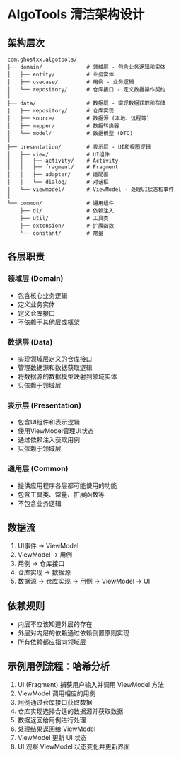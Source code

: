 # AlgoTools 清洁架构设计

## 架构层次

```
com.ghostxx.algotools/
├── domain/              # 领域层 - 包含业务逻辑和实体
│   ├── entity/          # 业务实体
│   ├── usecase/         # 用例 - 业务逻辑
│   └── repository/      # 仓库接口 - 定义数据操作契约
│
├── data/                # 数据层 - 实现数据获取和存储
│   ├── repository/      # 仓库实现
│   ├── source/          # 数据源 (本地、远程等)
│   ├── mapper/          # 数据转换器
│   └── model/           # 数据模型 (DTO)
│
├── presentation/        # 表示层 - UI和视图逻辑
│   ├── view/            # UI组件
│   │   ├── activity/    # Activity
│   │   ├── fragment/    # Fragment
│   │   ├── adapter/     # 适配器
│   │   └── dialog/      # 对话框
│   └── viewmodel/       # ViewModel - 处理UI状态和事件
│
└── common/              # 通用组件
    ├── di/              # 依赖注入
    ├── util/            # 工具类
    ├── extension/       # 扩展函数
    └── constant/        # 常量
```

## 各层职责

### 领域层 (Domain)

- 包含核心业务逻辑
- 定义业务实体
- 定义仓库接口
- 不依赖于其他层或框架

### 数据层 (Data)

- 实现领域层定义的仓库接口
- 管理数据源和数据获取逻辑
- 将数据源的数据模型映射到领域实体
- 只依赖于领域层

### 表示层 (Presentation)

- 包含UI组件和表示逻辑
- 使用ViewModel管理UI状态
- 通过依赖注入获取用例
- 只依赖于领域层

### 通用层 (Common)

- 提供应用程序各层都可能使用的功能
- 包含工具类、常量、扩展函数等
- 不包含业务逻辑

## 数据流

1. UI事件 → ViewModel
2. ViewModel → 用例
3. 用例 → 仓库接口
4. 仓库实现 → 数据源
5. 数据源 → 仓库实现 → 用例 → ViewModel → UI

## 依赖规则

- 内层不应该知道外层的存在
- 外层对内层的依赖通过依赖倒置原则实现
- 所有依赖都应指向领域层

## 示例用例流程：哈希分析

1. UI (Fragment) 捕获用户输入并调用 ViewModel 方法
2. ViewModel 调用相应的用例
3. 用例通过仓库接口获取数据
4. 仓库实现选择合适的数据源并获取数据
5. 数据返回给用例进行处理
6. 处理结果返回给 ViewModel
7. ViewModel 更新 UI 状态
8. UI 观察 ViewModel 状态变化并更新界面 